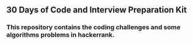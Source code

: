 ## 30 Days of Code and Interview Preparation Kit

### This repository contains the coding challenges and some algorithms problems in hackerrank.